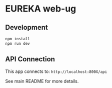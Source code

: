# EUREKA web-ug

## Development

```bash
npm install
npm run dev
```

## API Connection

This app connects to: `http://localhost:800X/api`

See main README for more details.
